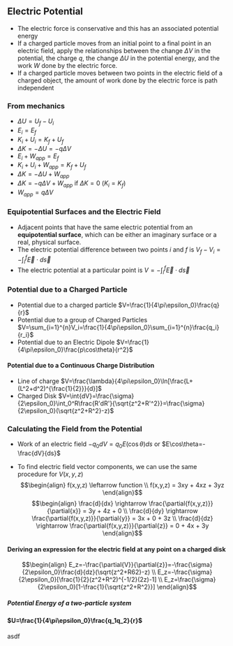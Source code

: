 ## Electric Potential
- The electric force is conservative and this has an associated potential energy
- If a charged particle moves from an initial point to a final point in an electric field, apply the relationships between the change $\Delta{V}$ in the potential, the charge $q$, the change $\Delta{U}$ in the potential energy, and the work $W$ done by the electric force.
- If a charged particle moves between two points in the electric field of a charged object, the amount of work done by the electric force is path independent

### From mechanics
- $\Delta{U}=U_f-U_i$
- $E_i=E_f$
- $K_i+U_i=K_f+U_f$
- $\Delta{K}=-\Delta{U}=-q\Delta{V}$
- $E_i+W_{app}=E_f$
- $K_i+U_i+W_{app}=K_f+U_f$
- $\Delta{K}=-\Delta{U}+W_{app}$
- $\Delta{K}=-q\Delta{V}+W_{app}$    if $\Delta{K}=0$    $(K_i=K_f)$
- $W_{app}=q\Delta{V}$

### Equipotential Surfaces and the Electric Field
- Adjacent points that have the same electric potential from an **equipotential surface**, which can be either an imaginary surface or a real, physical surface.
- The electric potential difference between two points $i$ and $f$ is
	$V_f-V_i=-\int_i^f\vec{E}\cdot{d}\vec{s}$
- The electric potential at a particular point is
	$V=-\int_i^f\vec{E}\cdot{d}\vec{s}$

### Potential due to a Charged Particle
- Potential due to a charged particle
	$V=\frac{1}{4\pi\epsilon_0}\frac{q}{r}$
- Potential due to a group of Charged Particles
	$V=\sum_{i=1}^{n}V_i=\frac{1}{4\pi\epsilon_0}\sum_{i=1}^{n}\frac{q_i}{r_i}$
- Potential due to an Electric Dipole
	$V=\frac{1}{4\pi\epsilon_0}\frac{p\cos\theta}{r^2}$
#### Potential due to a Continuous Charge Distribution
- Line of charge
	$V=\frac{\lambda}{4\pi\epsilon_0}\ln[\frac{L+(L^2+d^2)^{\frac{1}{2}}}{d}]$
- Charged Disk
	$V=\int{dV}=\frac{\sigma}{2\epsilon_0}\int_0^R\frac{R'dR'}{\sqrt{z^2+R'^2}}=\frac{\sigma}{2\epsilon_0}(\sqrt{z^2+R^2}-z)$

### Calculating the Field from the Potential
- Work of an electric field
	$-q_0dV=q_0E(\cos\theta)ds$
		or
	$E\cos\theta=-\frac{dV}{ds}$

- To find electric field vector components, we can use the same procedure for $V(x,y,z)$
$$\begin{align}
f(x,y,z) \leftarrow function
\\
f(x,y,z) = 3xy + 4xz + 3yz
\end{align}$$
$$\begin{align}
\frac{d}{dx} \rightarrow \frac{\partial{f(x,y,z)}}{\partial{x}} = 3y + 4z + 0
\\
\frac{d}{dy} \rightarrow \frac{\partial{f(x,y,z)}}{\partial{y}} = 3x + 0 + 3z
\\
\frac{d}{dz} \rightarrow \frac{\partial{f(x,y,z)}}{\partial{z}} = 0 + 4x + 3y
\end{align}$$
#### Deriving an expression for the electric field at any point on a charged disk
$$\begin{align}
E_z=-\frac{\partial{V}}{\partial{z}}=-\frac{\sigma}{2\epsilon_0}\frac{d}{dz}(\sqrt{z^2+R62}-z)
\\
E_z=-\frac{\sigma}{2\epsilon_0}[\frac{1}{2}(z^2+R^2)^{-1/2}(2z)-1]
\\
E_z=\frac{\sigma}{2\epsilon_0}[1-\frac{1}{\sqrt{z^2+R^2}}]
\end{align}$$
##### Potential Energy of a two-particle system
#### $U=\frac{1}{4\pi\epsilon_0}\frac{q_1q_2}{r}$

asdf